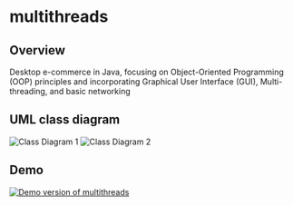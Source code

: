 # multithreads

## Overview
Desktop e-commerce in Java, focusing on Object-Oriented Programming (OOP) principles and incorporating Graphical User Interface (GUI), Multi-threading, and basic networking

## UML class diagram
![Class Diagram 1](https://github.com/user-attachments/assets/96e42490-fd3a-4c2f-8915-54eda7ad9355)
![Class Diagram 2](https://github.com/user-attachments/assets/a8b33c8f-b480-480f-8432-f8550250c625)


## Demo
[![Demo version of multithreads](https://github.com/user-attachments/assets/47053064-9722-45e6-b9a1-d7c80098e551)](https://www.youtube.com/watch?v=ohG642sTBnI)
